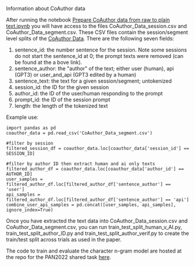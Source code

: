 Information about CoAuthor data

After running the notebook [Prepare CoAuthor data from raw to plain text.ipynb](https://github.com/AARichburg/Human-AI_Authorship_Analysis/blob/main/Prepare_CoAuthor_data_from_raw_to_plain_text.ipynb) you will have
access to the files CoAuthor_Data_session.csv and CoAuthor_Data_segment.csv.  These CSV files
contain the session/segment level splits of the [CoAuthor Data](https://coauthor.stanford.edu/).
There are the following seven fields:

1) sentence_id: the number sentence for the session.  Note some sessions do not 
start the sentence_id at 0; the prompt texts were removed (can be found at the a
bove link).
2) sentence_author: the "author" of the text; either user (human), api (GPT3) or
 user_and_api (GPT3 edited by a human)
3) sentence_text: the text for a given session/segment; untokenized
4) session_id: the ID for the given session
5) author_id: the ID of the user/human responding to the prompt
6) prompt_id: the ID of the session prompt
7) length: the length of the tokenized text

Example use:
```
import pandas as pd
coauthor_data = pd.read_csv('CoAuthor_Data_segment.csv')

#filter by session
filtered_session_df = coauthor_data.loc[coauthor_data['session_id'] == SESSION_ID]

#filter by author ID then extract human and ai only texts
filtered_author_df = coauthor_data.loc[coauthor_data['author_id'] == AUTHOR_ID]
user_samples = filtered_author_df.loc[filtered_author_df['sentence_author'] == 'user']
api_samples = filtered_author_df.loc[filtered_author_df['sentence_author'] == 'api']
combine_user_api_samples = pd.concat([user_samples, api_samples], ignore_index=True)
```
Once you have extracted the text data into CoAuthor_Data_session.csv and CoAuthor_Data_segment.csv, you can run train_test_split_human_v_AI.py, train_test_split_author_ID.py and train_test_split_author_verif.py to create the train/test split across trials as used in the paper.

The code to train and evaluate the character n-gram model are hosted at the repo for the PAN2022 shared task [here](https://github.com/pan-webis-de/pan-code/tree/master/clef22/authorship-verification).
